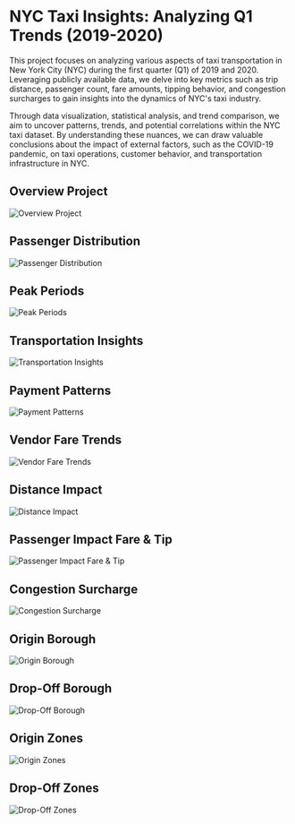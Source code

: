 # NYC Taxi Insights: Analyzing Q1 Trends (2019-2020)

This project focuses on analyzing various aspects of taxi transportation in New York City (NYC) during the first quarter (Q1) of 2019 and 2020. Leveraging publicly available data, we delve into key metrics such as trip distance, passenger count, fare amounts, tipping behavior, and congestion surcharges to gain insights into the dynamics of NYC's taxi industry.

Through data visualization, statistical analysis, and trend comparison, we aim to uncover patterns, trends, and potential correlations within the NYC taxi dataset. By understanding these nuances, we can draw valuable conclusions about the impact of external factors, such as the COVID-19 pandemic, on taxi operations, customer behavior, and transportation infrastructure in NYC.

## Overview Project
![Overview Project](<Analysis Result in Tableau/1. Overview Project.png>)

## Passenger Distribution
![Passenger Distribution](<Analysis Result in Tableau/2. Passenger Distribution.png>)

## Peak Periods
![Peak Periods](<Analysis Result in Tableau/3. Peak Periods.png>)

## Transportation Insights
![Transportation Insights](<Analysis Result in Tableau/4. Transportation Insights.png>)

## Payment Patterns
![Payment Patterns](<Analysis Result in Tableau/5. Payment Patterns.png>)

## Vendor Fare Trends
![Vendor Fare Trends](<Analysis Result in Tableau/6. Vendor Fare Trends.png>)

## Distance Impact
![Distance Impact](<Analysis Result in Tableau/7. Dist. Impact.png>)

## Passenger Impact Fare & Tip
![Passenger Impact Fare & Tip](<Analysis Result in Tableau/8. Passenger Impact Fare & Tip.png>)

## Congestion Surcharge
![Congestion Surcharge](<Analysis Result in Tableau/9. Congestion Surcharge.png>)

## Origin Borough
![Origin Borough](<Analysis Result in Tableau/10. Origin Borough.png>)

## Drop-Off Borough
![Drop-Off Borough](<Analysis Result in Tableau/11. Drop-Off Borough.png>)

## Origin Zones
![Origin Zones](<Analysis Result in Tableau/12. Origin Zones.png>)

## Drop-Off Zones
![Drop-Off Zones](<Analysis Result in Tableau/13. Drop-Off Zones.png>)
